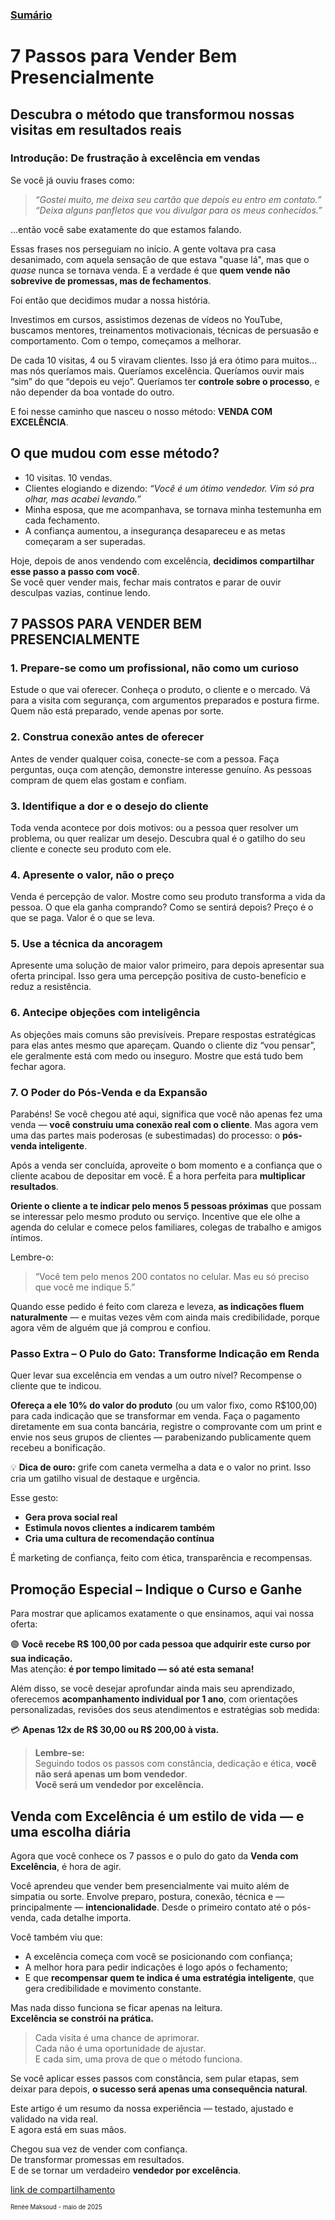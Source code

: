 ### [Sumário](<https://maksoud.github.io/Sumário>)

# **7 Passos para Vender Bem Presencialmente**

## Descubra o método que transformou nossas visitas em resultados reais

### **Introdução: De frustração à excelência em vendas**

Se você já ouviu frases como:

> _“Gostei muito, me deixa seu cartão que depois eu entro em contato.”_  
> _“Deixa alguns panfletos que vou divulgar para os meus conhecidos.”_

…então você sabe exatamente do que estamos falando.

Essas frases nos perseguiam no início. A gente voltava pra casa desanimado, com aquela sensação de que estava "quase lá", mas que o _quase_ nunca se tornava venda. E a verdade é que **quem vende não sobrevive de promessas, mas de fechamentos**.

Foi então que decidimos mudar a nossa história.

Investimos em cursos, assistimos dezenas de vídeos no YouTube, buscamos mentores, treinamentos motivacionais, técnicas de persuasão e comportamento. Com o tempo, começamos a melhorar.

De cada 10 visitas, 4 ou 5 viravam clientes. Isso já era ótimo para muitos… mas nós queríamos mais. Queríamos excelência. Queríamos ouvir mais “sim” do que “depois eu vejo”. Queríamos ter **controle sobre o processo**, e não depender da boa vontade do outro.

E foi nesse caminho que nasceu o nosso método: **VENDA COM EXCELÊNCIA**.

## **O que mudou com esse método?**

- 10 visitas. 10 vendas.
- Clientes elogiando e dizendo: _“Você é um ótimo vendedor. Vim só pra olhar, mas acabei levando.”_
- Minha esposa, que me acompanhava, se tornava minha testemunha em cada fechamento.
- A confiança aumentou, a insegurança desapareceu e as metas começaram a ser superadas.

Hoje, depois de anos vendendo com excelência, **decidimos compartilhar esse passo a passo com você**.  
Se você quer vender mais, fechar mais contratos e parar de ouvir desculpas vazias, continue lendo.

## **7 PASSOS PARA VENDER BEM PRESENCIALMENTE**

### **1. Prepare-se como um profissional, não como um curioso**

Estude o que vai oferecer. Conheça o produto, o cliente e o mercado. Vá para a visita com segurança, com argumentos preparados e postura firme. Quem não está preparado, vende apenas por sorte.

### **2. Construa conexão antes de oferecer**

Antes de vender qualquer coisa, conecte-se com a pessoa. Faça perguntas, ouça com atenção, demonstre interesse genuíno. As pessoas compram de quem elas gostam e confiam.

### **3. Identifique a dor e o desejo do cliente**

Toda venda acontece por dois motivos: ou a pessoa quer resolver um problema, ou quer realizar um desejo. Descubra qual é o gatilho do seu cliente e conecte seu produto com ele.

### **4. Apresente o valor, não o preço**

Venda é percepção de valor. Mostre como seu produto transforma a vida da pessoa. O que ela ganha comprando? Como se sentirá depois? Preço é o que se paga. Valor é o que se leva.

### **5. Use a técnica da ancoragem**

Apresente uma solução de maior valor primeiro, para depois apresentar sua oferta principal. Isso gera uma percepção positiva de custo-benefício e reduz a resistência.

### **6. Antecipe objeções com inteligência**

As objeções mais comuns são previsíveis. Prepare respostas estratégicas para elas antes mesmo que apareçam. Quando o cliente diz “vou pensar”, ele geralmente está com medo ou inseguro. Mostre que está tudo bem fechar agora.

### **7. O Poder do Pós-Venda e da Expansão**

Parabéns! Se você chegou até aqui, significa que você não apenas fez uma venda — **você construiu uma conexão real com o cliente**. Mas agora vem uma das partes mais poderosas (e subestimadas) do processo: o **pós-venda inteligente**.

Após a venda ser concluída, aproveite o bom momento e a confiança que o cliente acabou de depositar em você. É a hora perfeita para **multiplicar resultados**.

**Oriente o cliente a te indicar pelo menos 5 pessoas próximas** que possam se interessar pelo mesmo produto ou serviço. Incentive que ele olhe a agenda do celular e comece pelos familiares, colegas de trabalho e amigos íntimos.

Lembre-o:

> “Você tem pelo menos 200 contatos no celular. Mas eu só preciso que você me indique 5.”

Quando esse pedido é feito com clareza e leveza, **as indicações fluem naturalmente** — e muitas vezes vêm com ainda mais credibilidade, porque agora vêm de alguém que já comprou e confiou.

### **Passo Extra – O Pulo do Gato: Transforme Indicação em Renda**

Quer levar sua excelência em vendas a um outro nível? Recompense o cliente que te indicou.

**Ofereça a ele 10% do valor do produto** (ou um valor fixo, como R$100,00) para cada indicação que se transformar em venda. Faça o pagamento diretamente em sua conta bancária, registre o comprovante com um print e envie nos seus grupos de clientes — parabenizando publicamente quem recebeu a bonificação.

💡 **Dica de ouro:** grife com caneta vermelha a data e o valor no print. Isso cria um gatilho visual de destaque e urgência.

Esse gesto:

- **Gera prova social real**
- **Estimula novos clientes a indicarem também**
- **Cria uma cultura de recomendação contínua**

É marketing de confiança, feito com ética, transparência e recompensas.

## **Promoção Especial – Indique o Curso e Ganhe**

Para mostrar que aplicamos exatamente o que ensinamos, aqui vai nossa oferta:

🟢 **Você recebe R$ 100,00 por cada pessoa que adquirir este curso por sua indicação.**  
Mas atenção: **é por tempo limitado — só até esta semana!**

Além disso, se você desejar aprofundar ainda mais seu aprendizado, oferecemos **acompanhamento individual por 1 ano**, com orientações personalizadas, revisões dos seus atendimentos e estratégias sob medida:

💳 **Apenas 12x de R$ 30,00 ou R$ 200,00 à vista.**

> **Lembre-se:**  
> Seguindo todos os passos com constância, dedicação e ética, **você não será apenas um bom vendedor**.  
> **Você será um vendedor por excelência.**

## **Venda com Excelência é um estilo de vida — e uma escolha diária**

Agora que você conhece os 7 passos e o pulo do gato da **Venda com Excelência**, é hora de agir.

Você aprendeu que vender bem presencialmente vai muito além de simpatia ou sorte. Envolve preparo, postura, conexão, técnica e — principalmente — **intencionalidade**. Desde o primeiro contato até o pós-venda, cada detalhe importa.

Você também viu que:

- A excelência começa com você se posicionando com confiança;
- A melhor hora para pedir indicações é logo após o fechamento;
- E que **recompensar quem te indica é uma estratégia inteligente**, que gera credibilidade e movimento constante.

Mas nada disso funciona se ficar apenas na leitura.  
**Excelência se constrói na prática.**

> Cada visita é uma chance de aprimorar.  
> Cada não é uma oportunidade de ajustar.  
> E cada sim, uma prova de que o método funciona.

Se você aplicar esses passos com constância, sem pular etapas, sem deixar para depois, **o sucesso será apenas uma consequência natural**.

Este artigo é um resumo da nossa experiência — testado, ajustado e validado na vida real.  
E agora está em suas mãos.

Chegou sua vez de vender com confiança.  
De transformar promessas em resultados.  
E de se tornar um verdadeiro **vendedor por excelência**.


[link de compartilhamento](<https://maksoud.github.io/Vendas%20e%20Neg%C3%B3cios%2F7%20Passos%20para%20Vender%20Bem%20Presencialmente>)

<sup><sub>
Renée Maksoud - maio de 2025
</sub></sup>
